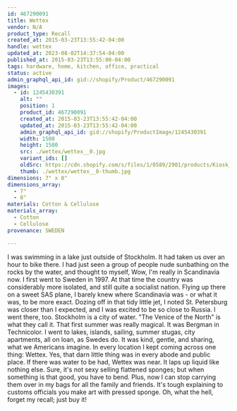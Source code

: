 ```yaml
---
id: 467290091
title: Wettex
vendor: N/A
product_type: Recall
created_at: 2015-03-23T13:55:42-04:00
handle: wettex
updated_at: 2023-08-02T14:37:54-04:00
published_at: 2015-03-23T13:55:00-04:00
tags: hardware, home, kitchen, office, practical
status: active
admin_graphql_api_id: gid://shopify/Product/467290091
images:
  - id: 1245430391
    alt: ""
    position: 1
    product_id: 467290091
    created_at: 2015-03-23T13:55:42-04:00
    updated_at: 2015-03-23T13:55:42-04:00
    admin_graphql_api_id: gid://shopify/ProductImage/1245430391
    width: 1500
    height: 1500
    src: ./wettex/wettex__0.jpg
    variant_ids: []
    oldSrc: https://cdn.shopify.com/s/files/1/0589/2901/products/Kiosk_2014_09_591.jpeg?v=1427133342
    thumb: ./wettex/wettex__0-thumb.jpg
dimensions: 7" x 8"
dimensions_array:
  - 7"
  - 8"
materials: Cotton & Cellulose
materials_array:
  - Cotton
  - Cellulose
provenance: SWEDEN

---
```


I was swimming in a lake just outside of Stockholm. It had taken us over an hour to bike there. I had just seen a group of people nude sunbathing on the rocks by the water, and thought to myself, Wow, I'm really in Scandinavia now. I first went to Sweden in 1997. At that time the country was considerably more isolated, and still quite a socialist nation. Flying up there on a sweet SAS plane, I barely knew where Scandinavia was - or what it was, to be more exact. Dozing off in that tidy little jet, I noted St. Petersburg was closer than I expected, and I was excited to be so close to Russia. I went there, too. Stockholm is a city of water. "The Venice of the North" is what they call it. That first summer was really magical. It was Bergman in Technicolor. I went to lakes, islands, sailing, summer stugas, city apartments, all on loan, as Swedes do. It was kind, gentle, and sharing, what we Americans imagine. In every location I kept coming across one thing: Wettex. Yes, that darn little thing was in every abode and public place. If there was water to be had, Wettex was near. It laps up liquid like nothing else. Sure, it's not sexy selling flattened sponges; but when something is that good, you have to bend. Plus, now I can stop carrying them over in my bags for all the family and friends. It's tough explaining to customs officials you make art with pressed sponge. Oh, what the hell, forget my recall; just buy it!